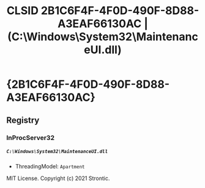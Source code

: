 ﻿---
title: "CLSID 2B1C6F4F-4F0D-490F-8D88-A3EAF66130AC | (C:\\Windows\\System32\\MaintenanceUI.dll)"
excerpt: What is COM-Object CLSID 2B1C6F4F-4F0D-490F-8D88-A3EAF66130AC?
---

# {2B1C6F4F-4F0D-490F-8D88-A3EAF66130AC}


## Registry


### InProcServer32

##### `C:\Windows\System32\MaintenanceUI.dll`
* ThreadingModel: `Apartment`

MIT License. Copyright (c) 2021 Strontic.


